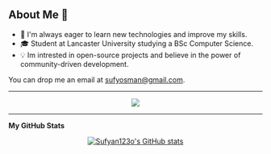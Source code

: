 ## About Me 🤖

- 🌱 I'm always eager to learn new technologies and improve my skills.
- 🎓 Student at Lancaster University studying a BSc Computer Science.
- 💡 Im intrested in open-source projects and believe in the power of community-driven development.

You can drop me an email at [sufyosman@gmail.com](mailto:sufyosman@gmail.com).

----------

<p align="center">
  <img src="https://media.giphy.com/media/3oKIPnAiaMCws8nOsE/giphy.gif">
</p>

----------
<b>My GitHub Stats</b>
<p align="center">
<a href="http://www.github.com/Sufyan123o"><img src="https://github-readme-stats.vercel.app/api?username=Sufyan123o&show_icons=true&hide=&count_private=true&title_color=22c55e&text_color=ffffff&icon_color=10b981&bg_color=1c1917&hide_border=true&show_icons=true" alt="Sufyan123o's GitHub stats" /></a>
</p>
